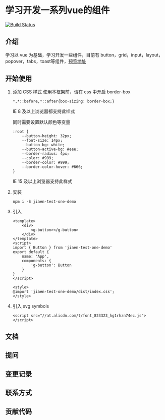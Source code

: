 # 学习开发一系列vue的组件
[![Build Status](https://www.travis-ci.org/jiaen188/test-demo.svg?branch=master)](https://www.travis-ci.org/jiaen188/test-demo)

## 介绍

学习以 vue 为基础，学习开发一些组件，目前有 button，grid，input，layout，popover，tabs，toast等组件，[预览地址](https://jiaen188.github.io/test-demo/components/button.html)

## 开始使用

1. 添加 CSS 样式
    使用本框架前，请在 css 中开启 border-box

    ```
    *,*::before,*::after{box-sizing: border-box;}
    ```
    IE 8 及以上浏览器都支持此样式

    同时需要设置默认颜色等变量
    ```
    :root {
        --button-height: 32px;
        --font-size: 14px;
        --button-bg: white;
        --button-active-bg: #eee;
        --border-radius: 4px;
        --color: #999;
        --border-color: #999;
        --border-color-hover: #666;
    }
    ```
    IE 15 及以上浏览器支持此样式

2. 安装 
    ```
    npm i -S jiaen-test-one-demo
    ```

3. 引入
    ```
    <template>
        <div>
            <g-button></g-button>
        </div>
    </template>
    <script>
    import { Button } from 'jiaen-test-one-demo'
    export default {
        name: 'App',
        components: {
            'g-button': Button
        }
    }
    </script>

    <style>
    @import 'jiaen-test-one-demo/dist/index.css';
    </style>
    ```

4. 引入 svg symbols
    ```
    <script src="//at.alicdn.com/t/font_823323_hg1rhzn74ec.js"></script>
    ```

## 文档

## 提问

## 变更记录

## 联系方式

## 贡献代码
